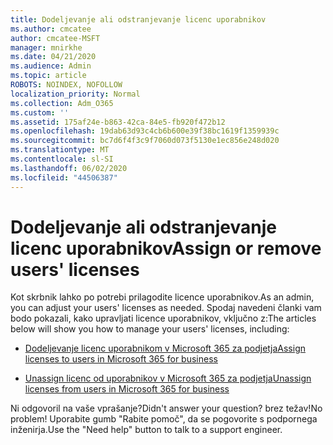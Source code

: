 ```yaml
---
title: Dodeljevanje ali odstranjevanje licenc uporabnikov
ms.author: cmcatee
author: cmcatee-MSFT
manager: mnirkhe
ms.date: 04/21/2020
ms.audience: Admin
ms.topic: article
ROBOTS: NOINDEX, NOFOLLOW
localization_priority: Normal
ms.collection: Adm_O365
ms.custom: ''
ms.assetid: 175af24e-b863-42ca-84e5-fb920f472b12
ms.openlocfilehash: 19dab63d93c4cb6b600e39f38bc1619f1359939c
ms.sourcegitcommit: bc7d6f4f3c9f7060d073f5130e1ec856e248d020
ms.translationtype: MT
ms.contentlocale: sl-SI
ms.lasthandoff: 06/02/2020
ms.locfileid: "44506387"
---
```

# <a name="assign-or-remove-users-licenses"></a><span data-ttu-id="80c81-102">Dodeljevanje ali odstranjevanje licenc uporabnikov</span><span class="sxs-lookup"><span data-stu-id="80c81-102">Assign or remove users' licenses</span></span>

<span data-ttu-id="80c81-103">Kot skrbnik lahko po potrebi prilagodite licence uporabnikov.</span><span class="sxs-lookup"><span data-stu-id="80c81-103">As an admin, you can adjust your users' licenses as needed.</span></span> <span data-ttu-id="80c81-104">Spodaj navedeni članki vam bodo pokazali, kako upravljati licence uporabnikov, vključno z:</span><span class="sxs-lookup"><span data-stu-id="80c81-104">The articles below will show you how to manage your users' licenses, including:</span></span>
  
- [<span data-ttu-id="80c81-105">Dodeljevanje licenc uporabnikom v Microsoft 365 za podjetja</span><span class="sxs-lookup"><span data-stu-id="80c81-105">Assign licenses to users in Microsoft 365 for business</span></span>](https://docs.microsoft.com/microsoft-365/admin/subscriptions-and-billing/assign-licenses-to-users)

- [<span data-ttu-id="80c81-106">Unassign licenc od uporabnikov v Microsoft 365 za podjetja</span><span class="sxs-lookup"><span data-stu-id="80c81-106">Unassign licenses from users in Microsoft 365 for business</span></span>](https://docs.microsoft.com/microsoft-365/admin/subscriptions-and-billing/remove-licenses-from-users)

<span data-ttu-id="80c81-107">Ni odgovoril na vaše vprašanje?</span><span class="sxs-lookup"><span data-stu-id="80c81-107">Didn't answer your question?</span></span> <span data-ttu-id="80c81-108">brez težav!</span><span class="sxs-lookup"><span data-stu-id="80c81-108">No problem!</span></span> <span data-ttu-id="80c81-109">Uporabite gumb "Rabite pomoč", da se pogovorite s podpornega inženirja.</span><span class="sxs-lookup"><span data-stu-id="80c81-109">Use the "Need help" button to talk to a support engineer.</span></span>